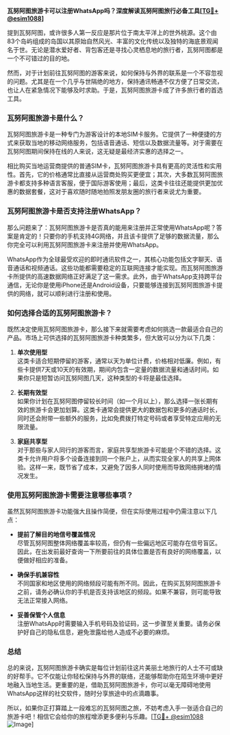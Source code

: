 **瓦努阿图旅游卡可以注册WhatsApp吗？深度解读瓦努阿图旅行必备工具[[TG💪+ @esim1088](https://t.me/s/esim1088)]**

提到瓦努阿图，或许很多人第一反应是那片位于南太平洋上的世外桃源。这个由83个岛屿组成的岛国以其原始自然风光、丰富的文化传统以及独特的海底景观闻名于世。无论是潜水爱好者、背包客还是寻找心灵栖息地的旅行者，瓦努阿图都是一个不可错过的目的地。

然而，对于计划前往瓦努阿图的游客来说，如何保持与外界的联系是一个不容忽视的问题。尤其是在一个几乎与世隔绝的地方，保持通讯畅通不仅方便了日常交流，也让人在紧急情况下能够及时求助。于是，瓦努阿图旅游卡成了许多旅行者的首选工具。

### 瓦努阿图旅游卡是什么？

瓦努阿图旅游卡是一种专门为游客设计的本地SIM卡服务。它提供了一种便捷的方式来获取当地的移动网络服务，包括语音通话、短信以及数据流量等。对于需要在瓦努阿图期间保持在线的人来说，这无疑是最经济实惠的选择之一。

相比购买当地运营商提供的普通SIM卡，瓦努阿图旅游卡具有更高的灵活性和实用性。首先，它的价格通常比直接从运营商处购买更便宜；其次，大多数瓦努阿图旅游卡都支持多种语言客服，便于国际游客使用；最后，这类卡往往还能提供更加优惠的数据套餐，这对于喜欢随时随地拍照发朋友圈的旅行者来说尤为重要。

### 瓦努阿图旅游卡是否支持注册WhatsApp？

那么问题来了：瓦努阿图旅游卡是否真的能用来注册并正常使用WhatsApp呢？答案是肯定的！只要你的手机支持4G网络，并且该卡提供了足够的数据流量，那么你完全可以利用瓦努阿图旅游卡来注册并使用WhatsApp。

WhatsApp作为全球最受欢迎的即时通讯软件之一，其核心功能包括文字聊天、语音通话和视频通话。这些功能都需要稳定的互联网连接才能实现。而瓦努阿图旅游卡所提供的高速数据网络正好满足了这一需求。此外，由于WhatsApp支持跨平台通信，无论你是使用iPhone还是Android设备，只要能够连接到瓦努阿图旅游卡提供的网络，就可以顺利进行注册和使用。

### 如何选择合适的瓦努阿图旅游卡？

既然决定使用瓦努阿图旅游卡，那么接下来就需要考虑如何挑选一款最适合自己的产品。市场上可供选择的瓦努阿图旅游卡种类繁多，但大致可以分为以下几类：

1. **单次使用型**  
   这类卡适合短期停留的游客，通常以天为单位计费，价格相对低廉。例如，有些卡提供7天或10天的有效期，期间内包含一定量的数据流量和通话时间。如果你只是短暂访问瓦努阿图几天，这种类型的卡将是最佳选择。

2. **长期有效型**  
   如果你计划在瓦努阿图停留较长时间（如一个月以上），那么选择一张长期有效的旅游卡会更加划算。这类卡通常会提供更大的数据包和更多的通话时长，同时还会附带一些额外的服务，比如免费拨打特定号码或者享受特定应用的无限流量。

3. **家庭共享型**  
   对于那些与家人同行的游客而言，家庭共享型旅游卡可能是个不错的选择。这类卡允许用户将多个设备连接到同一个账户上，从而实现全家人的共享上网体验。这样一来，既节省了成本，又避免了因多人同时使用而导致网络拥堵的情况发生。

### 使用瓦努阿图旅游卡需要注意哪些事项？

虽然瓦努阿图旅游卡功能强大且操作简便，但在实际使用过程中仍需注意以下几点：

- **提前了解目的地信号覆盖情况**  
  尽管瓦努阿图整体网络覆盖率较高，但仍有一些偏远地区可能存在信号盲区。因此，在出发前最好查询一下所要前往的具体位置是否有良好的网络覆盖，以便做好相应的准备。

- **确保手机兼容性**  
  不同国家和地区使用的网络频段可能有所不同。因此，在购买瓦努阿图旅游卡之前，请务必确认你的手机是否支持该地区的频段。如果不兼容，则可能导致无法正常接入网络。

- **妥善保管个人信息**  
  注册WhatsApp时需要输入手机号码及验证码，这一步骤至关重要。请务必保护好自己的隐私信息，避免泄露给他人造成不必要的麻烦。

### 总结

总的来说，瓦努阿图旅游卡确实是每位计划前往这片美丽土地旅行的人士不可或缺的好帮手。它不仅能让你轻松保持与外界的联络，还能够帮助你在陌生环境中更好地融入当地生活。更重要的是，借助瓦努阿图旅游卡，你可以毫无障碍地使用WhatsApp这样的社交软件，随时分享旅途中的点滴趣事。

所以，如果你正打算踏上一段难忘的瓦努阿图之旅，不妨考虑入手一张适合自己的旅游卡吧！相信它会给你的旅程增添更多便利与乐趣。[[TG💪+ @esim1088](https://t.me/s/esim1088) ![Image](https://i.postimg.cc/4NQfJmqS/Snipaste-2025-05-13-00-14-12.png)]